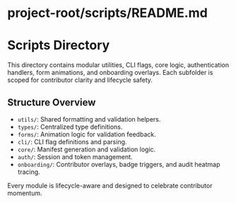 # project-root/scripts/README.md

# Scripts Directory

This directory contains modular utilities, CLI flags, core logic, authentication handlers, form animations, and onboarding overlays. Each subfolder is scoped for contributor clarity and lifecycle safety.

## Structure Overview

- `utils/`: Shared formatting and validation helpers.
- `types/`: Centralized type definitions.
- `forms/`: Animation logic for validation feedback.
- `cli/`: CLI flag definitions and parsing.
- `core/`: Manifest generation and validation logic.
- `auth/`: Session and token management.
- `onboarding/`: Contributor overlays, badge triggers, and audit heatmap tracing.

Every module is lifecycle-aware and designed to celebrate contributor momentum.
